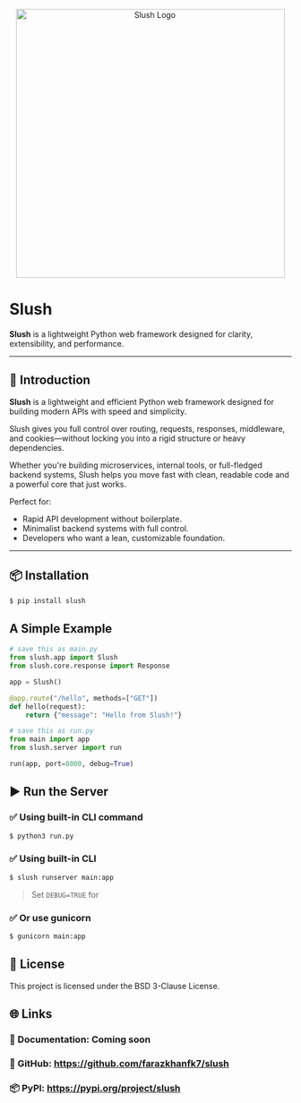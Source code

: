 <p align="center">
  <img src="https://i.ibb.co/M5Pv76X0/slushlogo.png" alt="Slush Logo" width="480" />
</p>

# Slush

**Slush** is a lightweight Python web framework designed for clarity, extensibility, and performance.

---

## 🚀 Introduction

**Slush** is a lightweight and efficient Python web framework designed for building modern APIs with speed and simplicity.

Slush gives you full control over routing, requests, responses, middleware, and cookies—without locking you into a rigid structure or heavy dependencies.

Whether you're building microservices, internal tools, or full-fledged backend systems, Slush helps you move fast with clean, readable code and a powerful core that just works.

Perfect for:

- Rapid API development without boilerplate.
- Minimalist backend systems with full control.
- Developers who want a lean, customizable foundation.

---

## 📦 Installation

```bash
$ pip install slush
```


## A Simple Example

```python
# save this as main.py
from slush.app import Slush
from slush.core.response import Response

app = Slush()

@app.route("/hello", methods=["GET"])
def hello(request):
    return {"message": "Hello from Slush!"}
```

```python
# save this as run.py
from main import app
from slush.server import run

run(app, port=8000, debug=True)
```

## ▶️ Run the Server
### ✅ Using built-in CLI command
```bash
$ python3 run.py
```

### ✅ Using built-in CLI
```bash
$ slush runserver main:app
```
> Set `DEBUG=TRUE` for

### ✅ Or use gunicorn
```bash
$ gunicorn main:app
```

## 📄 License
This project is licensed under the BSD 3-Clause License.

## 🌐 Links

### 📘 Documentation: Coming soon
### 🐙 GitHub: https://github.com/farazkhanfk7/slush
### 📦 PyPI: https://pypi.org/project/slush
